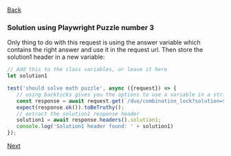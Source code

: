 [Back](../04.%20puzzle3.md)

### Solution using Playwright Puzzle number 3
Only thing to do with this request is using the answer variable which contains the right answer and use it in the request url. Then store the solution1 header in a new variable:
 ```typescript
 // Add this to the class variables, or leave it here
let solution1

 test('should solve math puzzle', async ({request}) => {  
    // using backticks gives you the options to use a variable in a string like this:
    const response = await request.get(`/duo/combination_lock?solution=${answer}`);  
    expect(response.ok()).toBeTruthy();  
    // extract the solution1 response header
    solution1 = await response.headers().solution1;  
    console.log('Solution1 header found: ' + solution1)  
});
```

[Next](../05.%20puzzle4.md)
